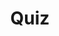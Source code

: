 ---
title: "Quiz"
pass_percentage: 70
type: "test"
questions:
  - id: "q1"
    text: "What is the default Kubernetes service type for the Istio Ingress Gateway?"
    type: "single-answer"
    marks: 2
    options:
      - id: "a"
        text: "ClusterIP"
      - id: "b"
        text: "LoadBalancer or NodePort"
        is_correct: true
      - id: "c"
        text: "ExternalName"
      - id: "d"
        text: "NodePort"
  - id: "q2"
    text: "Which Istio resources are required to expose services through the Ingress Gateway?"
    type: "multiple-answers"
    marks: 2
    options:
      - id: "a"
        text: "Istio Gateway"
        is_correct: true
      - id: "b"
        text: "Istio VirtualService"
        is_correct: true
      - id: "c"
        text: "DestinationRule for service subsets"
        is_correct: true
  - id: "q3"
    text: "What port is typically used to access Envoy proxy admin interface?" 
    type: "short_answer" 
    marks: 2
    correct_answer: "15000" 
---